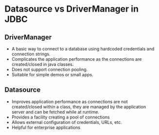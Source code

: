 # Datasource vs DriverManager in JDBC

## DriverManager
- A basic way to connect to a database using hardcoded credentials and connection strings.
- Complicates the application performance as the connections are created/closed in java classes.
- Does not support connection pooling.
- Suitable for simple demos or small apps.

## Datasource
- Improves application performance as connections are not created/closed within a class, they are managed by the application server and can be fetched while at runtime.
- Provides a facility creating a pool of connections
- Allows external configuration of credentials, URLs, etc.
- Helpful for enterprise applications
